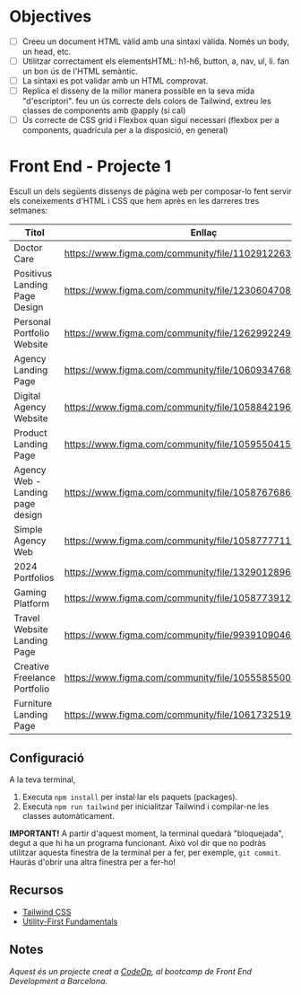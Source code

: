 # Objectives
- [ ] Creeu un document HTML vàlid amb una sintaxi vàlida. Només un body, un head, etc.
- [ ] Utilitzar correctament els elementsHTML: h1-h6, button, a, nav, ul, li. fan un bon ús de l'HTML semàntic. 
- [ ] La sintaxi es pot validar amb un HTML comprovat.
- [ ] Replica el disseny de la millor manera possible en la seva mida "d'escriptori". feu un ús correcte dels colors de Tailwind, extreu les classes de components amb @apply (si cal)
- [ ] Ús correcte de CSS grid i Flexbox quan sigui necessari (flexbox per a components, quadrícula per a la disposició, en general)

# Front End - Projecte 1

Escull un dels següents dissenys de pàgina web per composar-lo fent servir els coneixements d'HTML i CSS que hem après en les darreres tres setmanes:

| **Títol**                        | **Enllaç**                                               |
| -------------------------------- | -------------------------------------------------------- |
| Doctor Care                      | https://www.figma.com/community/file/1102912263666619803 |
| Positivus Landing Page Design    | https://www.figma.com/community/file/1230604708032389430 |
| Personal Portfolio Website       | https://www.figma.com/community/file/1262992249991763120 |
| Agency Landing Page              | https://www.figma.com/community/file/1060934768189771297 |
| Digital Agency Website           | https://www.figma.com/community/file/1058842196634115002 |
| Product Landing Page             | https://www.figma.com/community/file/1059550415816505412 |
| Agency Web - Landing page design | https://www.figma.com/community/file/1058767686059595687 |
| Simple Agency Web                | https://www.figma.com/community/file/1058777711359033259 |
| 2024 Portfolios                  | https://www.figma.com/community/file/1329012896288066125 |
| Gaming Platform                  | https://www.figma.com/community/file/1058773912152023976 |
| Travel Website Landing Page      | https://www.figma.com/community/file/993910904620677970  |
| Creative Freelance Portfolio     | https://www.figma.com/community/file/1055585500471619711 |
| Furniture Landing Page           | https://www.figma.com/community/file/1061732519182077733 |

## Configuració

A la teva terminal,

1. Executa `npm install` per instal·lar els paquets (packages).
2. Executa `npm run tailwind` per inicialitzar Tailwind i compilar-ne les classes automàticament.

**IMPORTANT!** A partir d'aquest moment, la terminal quedarà "bloquejada", degut a que hi ha un programa funcionant. Això vol dir que no podràs utilitzar aquesta finestra de la terminal per a fer, per exemple, `git commit`. Hauràs d'obrir una altra finestra per a fer-ho!

## Recursos

- [Tailwind CSS](https://tailwindcss.com/)
- [Utility-First Fundamentals](https://tailwindcss.com/docs/utility-first)

## Notes

_Aquest és un projecte creat a [CodeOp](http://CodeOp.tech), al bootcamp de Front End Development a Barcelona._
